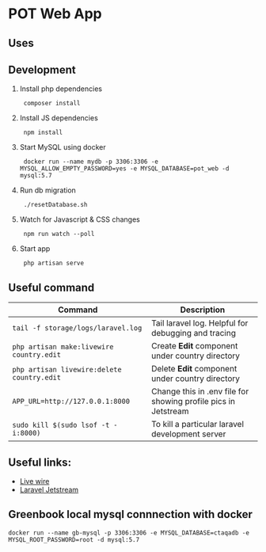 # POT Web App


## Uses


## Development 

1. Install php dependencies

        composer install

2. Install JS dependencies

        npm install 

4. Start MySQL using docker

        docker run --name mydb -p 3306:3306 -e MYSQL_ALLOW_EMPTY_PASSWORD=yes -e MYSQL_DATABASE=pot_web -d mysql:5.7

3. Run db migration

        ./resetDatabase.sh 

4. Watch for Javascript & CSS changes

        npm run watch --poll

5. Start app

        php artisan serve



## Useful command 

Command | Description
------------ | -------------
`tail -f storage/logs/laravel.log` | Tail laravel log. Helpful for debugging and tracing
`php artisan make:livewire country.edit` | Create **Edit** component under country directory
`php artisan livewire:delete country.edit` | Delete **Edit** component under country directory
`APP_URL=http://127.0.0.1:8000` | Change this in .env file for showing profile pics in Jetstream
`sudo kill $(sudo lsof -t -i:8000)` | To kill a particular laravel development server


## Useful links:

- [Live wire](https://laravel-livewire.com/)
- [Laravel Jetstream](https://jetstream.laravel.com/1.x/installation.html)

## Greenbook local mysql connnection with docker

`docker run --name gb-mysql -p 3306:3306 -e MYSQL_DATABASE=ctaqadb -e MYSQL_ROOT_PASSWORD=root -d mysql:5.7`


